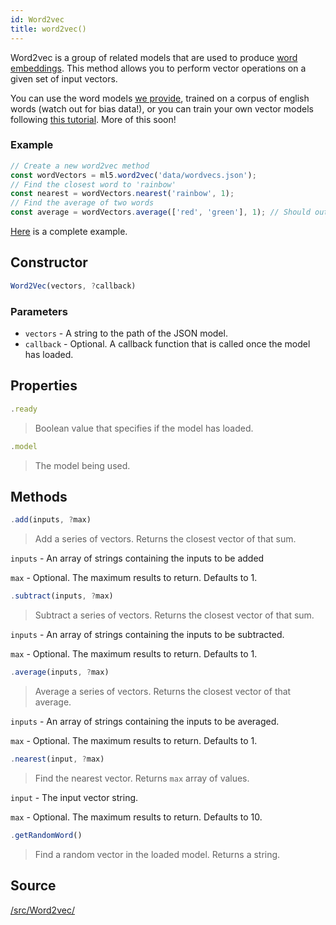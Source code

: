 ```yaml
---
id: Word2vec
title: word2vec()
---
```


Word2vec is a group of related models that are used to produce [word embeddings](https://en.wikipedia.org/wiki/Word2vec)</sup>. This method allows you to perform vector operations on a given set of input vectors. 

You can use the word models [we provide](https://github.com/ml5js/ml5-examples/tree/master/p5js/Word2Vec/data), trained on a corpus of english words (watch out for bias data!), or you can train your own vector models following [this tutorial](https://github.com/ml5js/ml5-data-and-training/tree/master/training). More of this soon!

### Example

```javascript
// Create a new word2vec method
const wordVectors = ml5.word2vec('data/wordvecs.json');
// Find the closest word to 'rainbow'
const nearest = wordVectors.nearest('rainbow', 1);
// Find the average of two words
const average = wordVectors.average(['red', 'green'], 1); // Should output yellow
```

[Here](https://github.com/ml5js/ml5-examples/blob/master/p5js/Word2Vec/sketch.js) is a complete example.

## Constructor
  ```javascript
  Word2Vec(vectors, ?callback)
  ```
### Parameters 
  - `vectors` - A string to the path of the JSON model.
  - `callback` - Optional. A callback function that is called once the model has loaded.

## Properties

  ```javascript
  .ready
  ```
  > Boolean value that specifies if the model has loaded.

  ```javascript
  .model
  ```
  > The model being used.

## Methods

  ```javascript
  .add(inputs, ?max)
  ```
  > Add a series of vectors. Returns the closest vector of that sum.

  `inputs` - An array of strings containing the inputs to be added

  `max` - Optional. The maximum results to return. Defaults to 1.

  ```javascript
  .subtract(inputs, ?max)
  ```
  > Subtract a series of vectors. Returns the closest vector of that sum.

  `inputs` - An array of strings containing the inputs to be subtracted.

  `max` - Optional. The maximum results to return. Defaults to 1.


  ```javascript
  .average(inputs, ?max)
  ```
  > Average a series of vectors. Returns the closest vector of that average.

  `inputs` - An array of strings containing the inputs to be averaged.

  `max` - Optional. The maximum results to return. Defaults to 1.

  ```javascript
  .nearest(input, ?max)
  ```
  > Find the nearest vector. Returns `max` array of values.

  `input` - The input vector string.

  `max` - Optional. The maximum results to return. Defaults to 10.

  ```javascript
  .getRandomWord()
  ```
  > Find a random vector in the loaded model. Returns a string.

## Source

[/src/Word2vec/](https://github.com/ml5js/ml5-library/tree/master/src/Word2vec)
